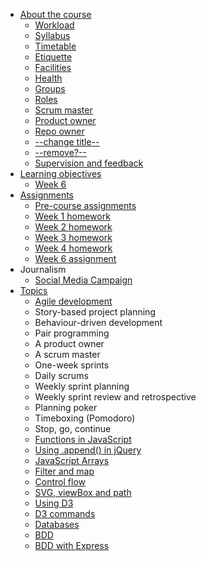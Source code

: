 * [About the course](about/README.md)
  * [Workload](about/workload.md)
  * [Syllabus](about/syllabus.md)
  * [Timetable](about/timetable.md)
  * [Etiquette](about/etiquette.md)
  * [Facilities](about/facilities.md)
  * [Health](about/health.md)
  * [Groups](about/groups.md)
  * [Roles](about/roles.md)
  * [Scrum master](about/scrum-master.md)
  * [Product owner](about/product-owner.md)
  * [Repo owner](about/repo-owner.md)
  * [--change title--](about/editor.md)
  * [--remove?--](about/tutor.md)
  * [Supervision and feedback](about/supervision.md)
* [Learning objectives](goals/README.md)
  * [Week 6](goals/week6.md)
* [Assignments](assignments/README.md)
  * [Pre-course assignments](assignments/pre.md)
  * [Week 1 homework](assignments/week1homework.md)
  * [Week 2 homework](assignments/week2homework.md)
  * [Week 3 homework](assignments/week3homework.md)
  * [Week 4 homework](assignments/week4homework.md)
  * [Week 6 assignment](assignments/week6.md)
* Journalism
  * [Social Media Campaign](journalism/social.md)
* [Topics](topics/README.md)
  * [Agile development](topics/agile.md)
  * Story-based project planning
  * Behaviour-driven development
  * Pair programming
  * A product owner
  * A scrum master
  * One-week sprints
  * Daily scrums
  * Weekly sprint planning
  * Weekly sprint review and retrospective 
  * Planning poker
  * Timeboxing (Pomodoro)
  * Stop, go, continue
  * [Functions in JavaScript](topics/javascript-functions.md)
  * [Using .append() in jQuery](topics/jquery-append.md)
  * [JavaScript Arrays](topics/arrays.md)
  * [Filter and map](topics/filter-map.md)
  * [Control flow](topics/control-flow.md)
  * [SVG, viewBox and path](topics/svg.md)
  * [Using D3](topics/map1.md)
  * [D3 commands](topics/d3.md)
  * [Databases](topics/databases.md)
  * [BDD](topics/bdd.md)
  * [BDD with Express](topics/express-bdd.md)
